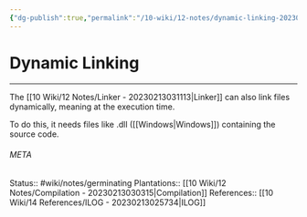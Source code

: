 ```yaml
---
{"dg-publish":true,"permalink":"/10-wiki/12-notes/dynamic-linking-20230213031502/"}
---
```


# Dynamic Linking
---
The [[10 Wiki/12 Notes/Linker - 20230213031113\|Linker]] can also link files dynamically, meaning at the execution time.

To do this, it needs files like .dll ([[Windows\|Windows]]) containing the source code.



###### META
Status:: #wiki/notes/germinating 
Plantations:: [[10 Wiki/12 Notes/Compilation - 20230213030315\|Compilation]]
References:: [[10 Wiki/14 References/ILOG - 20230213025734\|ILOG]]
